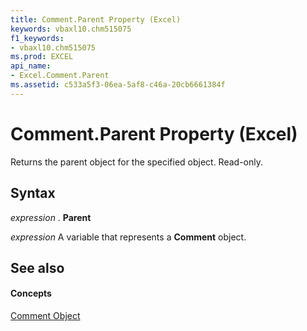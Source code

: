 ```yaml
---
title: Comment.Parent Property (Excel)
keywords: vbaxl10.chm515075
f1_keywords:
- vbaxl10.chm515075
ms.prod: EXCEL
api_name:
- Excel.Comment.Parent
ms.assetid: c533a5f3-06ea-5af8-c46a-20cb6661384f
---
```



# Comment.Parent Property (Excel)

Returns the parent object for the specified object. Read-only.


## Syntax

 _expression_ . **Parent**

 _expression_ A variable that represents a **Comment** object.


## See also


#### Concepts


[Comment Object](comment-object-excel.md)


